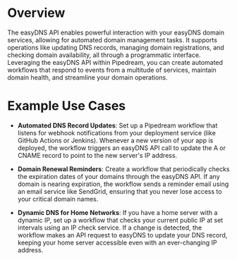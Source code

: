 # Overview

The easyDNS API enables powerful interaction with your easyDNS domain services, allowing for automated domain management tasks. It supports operations like updating DNS records, managing domain registrations, and checking domain availability, all through a programmatic interface. Leveraging the easyDNS API within Pipedream, you can create automated workflows that respond to events from a multitude of services, maintain domain health, and streamline your domain operations.

# Example Use Cases

- **Automated DNS Record Updates**: Set up a Pipedream workflow that listens for webhook notifications from your deployment service (like GitHub Actions or Jenkins). Whenever a new version of your app is deployed, the workflow triggers an easyDNS API call to update the A or CNAME record to point to the new server's IP address.

- **Domain Renewal Reminders**: Create a workflow that periodically checks the expiration dates of your domains through the easyDNS API. If any domain is nearing expiration, the workflow sends a reminder email using an email service like SendGrid, ensuring that you never lose access to your critical domain names.

- **Dynamic DNS for Home Networks**: If you have a home server with a dynamic IP, set up a workflow that checks your current public IP at set intervals using an IP check service. If a change is detected, the workflow makes an API request to easyDNS to update your DNS record, keeping your home server accessible even with an ever-changing IP address.
